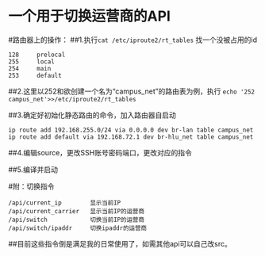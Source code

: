 # 一个用于切换运营商的API
 #路由器上的操作：
 ##1.执行```cat /etc/iproute2/rt_tables``` 找一个没被占用的id
 ```
 128     prelocal
 255     local
 254     main
 253     default
 ```

 ##2.这里以252和欲创建一个名为“campus_net”的路由表为例，执行
 ```echo '252    campus_net'>>/etc/iproute2/rt_tables```

 ##3.确定好初始化静态路由的命令，加入路由器自启动
 ```
 ip route add 192.168.255.0/24 via 0.0.0.0 dev br-lan table campus_net
 ip route add default via 192.168.72.1 dev br-hlu_net table campus_net
 ```

 ##4.编辑source，更改SSH账号密码端口，更改对应的指令

 ##5.编译并启动

 #附：切换指令
 ```
 /api/current_ip        显示当前IP
 /api/current_carrier   显示当前IP的运营商
 /api/switch            切换当前IP的运营商
 /api/switch/ipaddr     切换ipaddr的运营商
 ```

 ##目前这些指令倒是满足我的日常使用了，如需其他api可以自己改src。
